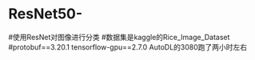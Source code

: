 # ResNet50-
#使用ResNet对图像进行分类
#数据集是kaggle的Rice_Image_Dataset
#protobuf==3.20.1
tensorflow-gpu==2.7.0
AutoDL的3080跑了两小时左右
